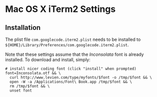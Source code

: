 # Mac OS X iTerm2 Settings #

## Installation ##
The plist file `com.googlecode.iterm2.plist` needs to be installed to
`${HOME}/Library/Preferences/com.googlecode.iterm2.plist`.

Note that these settings assume that the *Inconsolata* font is already installed. To download and install, simply:

    # install nicer coding font (click "install" when prompted)
    font=Inconsolata.otf && \
      curl http://www.levien.com/type/myfonts/$font -o /tmp/$font && \
      open -W -a /Applications/Font\ Book.app /tmp/$font && \
      rm /tmp/$font && \
      unset font
